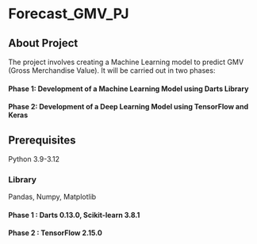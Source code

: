 # Forecast_GMV_PJ

## About Project
The project involves creating a Machine Learning model to predict GMV (Gross Merchandise Value). It will be carried out in two phases:
#### Phase 1: Development of a Machine Learning Model using Darts Library
#### Phase 2: Development of a Deep Learning Model using TensorFlow and Keras
## Prerequisites
Python 3.9-3.12
### Library
Pandas, Numpy, Matplotlib 
#### Phase 1 : Darts 0.13.0, Scikit-learn 3.8.1 
#### Phase 2 : TensorFlow 2.15.0

